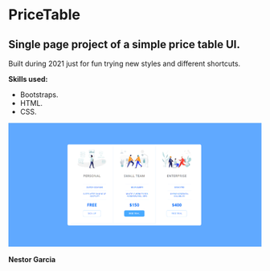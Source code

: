 # PriceTable
<h2>Single page project of a simple price table UI.</h2>

<p>Built during 2021 just for fun trying new styles and different shortcuts.</p>

<b>Skills used:</b>
  <p></p>
  <ul>
  <li>Bootstraps.</li>
  <li>HTML.</li>
  <li>CSS.</li>
  
</ul>

![](Images/Capture.PNG)

<p> <b>Nestor Garcia</b></p>
